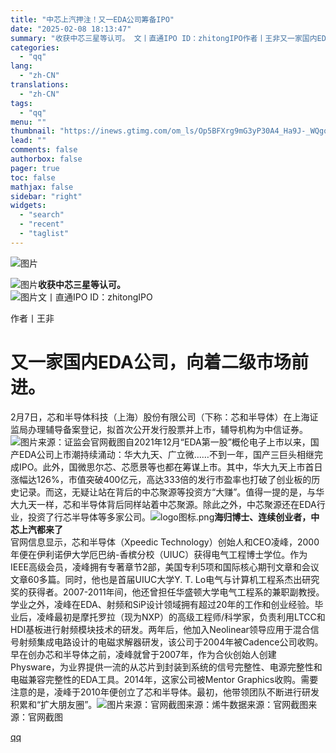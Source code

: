 ```yaml
---
title: "中芯上汽押注！又一EDA公司筹备IPO"
date: "2025-02-08 18:13:47"
summary: "收获中芯三星等认可。 文丨直通IPO ID：zhitongIPO作者丨王非又一家国内EDA公司，向着..."
categories:
  - "qq"
lang:
  - "zh-CN"
translations:
  - "zh-CN"
tags:
  - "qq"
menu: ""
thumbnail: "https://inews.gtimg.com/om_ls/Op5BFXrg9mG3yP30A4_Ha9J-_WQgqa6dRhRPETDSH6gn4AA_640360/0"
lead: ""
comments: false
authorbox: false
pager: true
toc: false
mathjax: false
sidebar: "right"
widgets:
  - "search"
  - "recent"
  - "taglist"
---
```


![图片](https://inews.gtimg.com/om_bt/Owdjfwup2jbzqFbI-hu7dNmmAp14ZlX5v12pzagxD2kvsAA/641)

![图片](https://inews.gtimg.com/om_bt/OziVgNMffgbeqVMwVRIyZ8BS_kLvm45o71JKsmdpz9F-4AA/641)**收获中芯三星等认可。**  
![图片](https://inews.gtimg.com/om_bt/ON2nBP1VM4WHjyOvFdSGr6OJHSKcUee8dqMDWhPrpQOLUAA/641)文丨直通IPO ID：zhitongIPO

作者丨王非  


又一家国内EDA公司，向着二级市场前进。
====================

2月7日，芯和半导体科技（上海）股份有限公司（下称：芯和半导体）在上海证监局办理辅导备案登记，拟首次公开发行股票并上市，辅导机构为中信证券。![图片](https://inews.gtimg.com/om_bt/ObqrSZRQ8KBmrlol8x_-4ERJkDZPylVpvwUtz0_rN18W8AA/641)来源：证监会官网截图自2021年12月“EDA第一股”概伦电子上市以来，国产EDA公司上市潮持续涌动：华大九天、广立微……不到一年，国产三巨头相继完成IPO。此外，国微思尔芯、芯愿景等也都在筹谋上市。其中，华大九天上市首日涨幅达126%，市值突破400亿元，高达333倍的发行市盈率也打破了创业板的历史记录。而这，无疑让站在背后的中芯聚源等投资方“大赚”。值得一提的是，与华大九天一样，芯和半导体背后同样站着中芯聚源。除此之外，中芯聚源还在EDA行业，投资了行芯半导体等多家公司。![](https://inews.gtimg.com/om_bt/O5XuLuaqPLoSvM28w9ONnldgfVQdUXLMP_CocZkwdFAvsAA/641 "logo图标.png")**海归博士、连续创业者，中芯上汽都来了**  
官网信息显示，芯和半导体（Xpeedic Technology）创始人和CEO凌峰，2000年便在伊利诺伊大学厄巴纳-香槟分校（UIUC）获得电气工程博士学位。作为IEEE高级会员，凌峰拥有专著章节2部，美国专利5项和国际核心期刊文章和会议文章60多篇。同时，他也是首届UIUC大学Y. T. Lo电气与计算机工程系杰出研究奖的获得者。2007-2011年间，他还曾担任华盛顿大学电气工程系的兼职副教授。学业之外，凌峰在EDA、射频和SiP设计领域拥有超过20年的工作和创业经验。毕业后，凌峰最初是摩托罗拉（现为NXP）的高级工程师/科学家，负责利用LTCC和HDI基板进行射频模块技术的研发。两年后，他加入Neolinear领导应用于混合信号射频集成电路设计的电磁求解器研发，该公司于2004年被Cadence公司收购。早在创办芯和半导体之前，凌峰就曾于2007年，作为合伙创始人创建Physware，为业界提供一流的从芯片到封装到系统的信号完整性、电源完整性和电磁兼容完整性的EDA工具。2014年，这家公司被Mentor Graphics收购。需要注意的是，凌峰于2010年便创立了芯和半导体。最初，他带领团队不断进行研发积累和“扩大朋友圈”。![图片](https://inews.gtimg.com/om_bt/O8vsazK_OQdFJLkma725CDaL067XWzd_8mYNB7wLHfbpAAA/641)来源：官网截图来源：烯牛数据来源：官网截图来源：官网截图

[qq](https://new.qq.com/rain/a/20250208A070UQ00)

